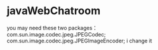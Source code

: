 # javaWebChatroom

you may need these two packages：
com.sun.image.codec.jpeg.JPEGCodec;
com.sun.image.codec.jpeg.JPEGImageEncoder;
i change it
